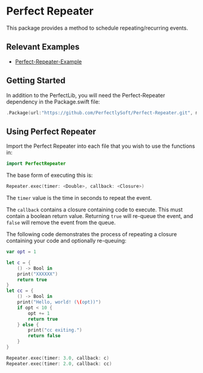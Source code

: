 # Perfect Repeater

This package provides a method to schedule repeating/recurring events.

## Relevant Examples

* [Perfect-Repeater-Example](https://github.com/PerfectExamples/Perfect-Repeater-Demo)

## Getting Started

In addition to the PerfectLib, you will need the Perfect-Repeater dependency in the Package.swift file:

``` swift
.Package(url:"https://github.com/PerfectlySoft/Perfect-Repeater.git", majorVersion: 3)
```

## Using Perfect Repeater

Import the Perfect Repeater into each file that you wish to use the functions in: 

``` swift
import PerfectRepeater
```

The base form of executing this is:

``` swift
Repeater.exec(timer: <Double>, callback: <Closure>)
```

The `timer` value is the time in seconds to repeat the event.

The `callback` contains a closure containing code to execute. This must contain a boolean return value. Returning `true` will re-queue the event, and `false` will remove the event from the queue.

The following code demonstrates the process of repeating a closure containing your code and optionally re-queuing:

``` swift
var opt = 1

let c = {
	() -> Bool in
	print("XXXXXX")
	return true
}
let cc = {
	() -> Bool in
	print("Hello, world! (\(opt))")
	if opt < 10 {
		opt += 1
		return true
	} else {
		print("cc exiting.")
		return false
	}
}

Repeater.exec(timer: 3.0, callback: c)
Repeater.exec(timer: 2.0, callback: cc)
```